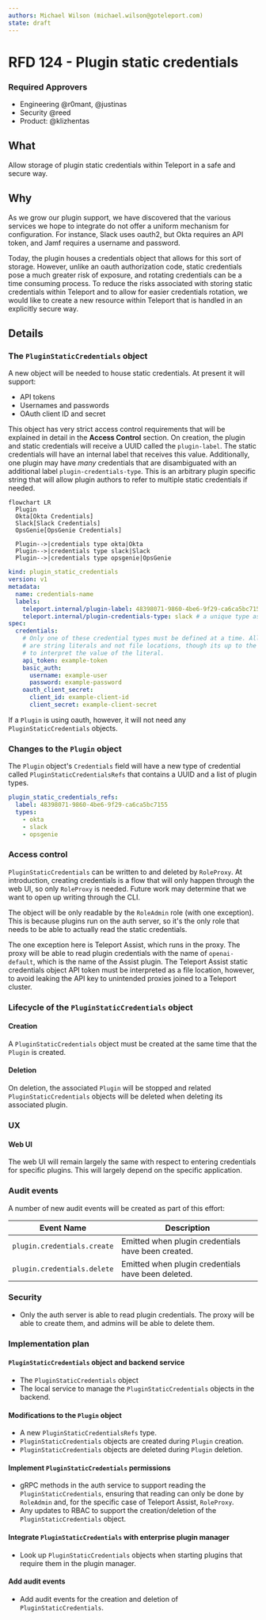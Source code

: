 ```yaml
---
authors: Michael Wilson (michael.wilson@goteleport.com)
state: draft
---
```


# RFD 124 - Plugin static credentials

### Required Approvers

* Engineering @r0mant, @justinas
* Security @reed
* Product: @klizhentas

## What

Allow storage of plugin static credentials within Teleport in a safe and secure way.

## Why

As we grow our plugin support, we have discovered that the various services we
hope to integrate do not offer a uniform mechanism for configuration. For instance,
Slack uses oauth2, but Okta requires an API token, and Jamf requires a username and
password.

Today, the plugin houses a credentials object that allows for this sort of storage.
However, unlike an oauth authorization code, static credentials pose a much greater risk of
exposure, and rotating credentials can be a time consuming process.  To reduce the risks associated
with storing static credentials within Teleport and to allow for easier credentials rotation,
we would like to create a new resource within Teleport that is handled in an explicitly secure
way.

## Details

### The `PluginStaticCredentials` object

A new object will be needed to house static credentials. At present it will support:

- API tokens
- Usernames and passwords
- OAuth client ID and secret

This object has very strict access control requirements that will be explained in detail
in the **Access Control** section. On creation, the plugin and static credentials will
receive a UUID called the `plugin-label`. The static credentials will have an internal
label that receives this value. Additionally, one plugin may have _many_ credentials
that are disambiguated with an additional label `plugin-credentials-type`. This is an
arbitrary plugin specific string that will allow plugin authors to refer to multiple
static
credentials if needed.

```mermaid
flowchart LR
  Plugin
  Okta[Okta Credentials]
  Slack[Slack Credentials]
  OpsGenie[OpsGenie Credentials]

  Plugin-->|credentials type okta|Okta
  Plugin-->|credentials type slack|Slack
  Plugin-->|credentials type opsgenie|OpsGenie
```

```yaml
kind: plugin_static_credentials
version: v1
metadata:
  name: credentials-name
  labels:
    teleport.internal/plugin-label: 48398071-9860-4be6-9f29-ca6ca5bc7155 # unique plugin label.
    teleport.internal/plugin-credentials-type: slack # a unique type associated with the credentials
spec:
  credentials:
    # Only one of these credential types must be defined at a time. All values in this
    # are string literals and not file locations, though its up to the plugin how
    # to interpret the value of the literal.
    api_token: example-token
    basic_auth:
      username: example-user
      password: example-password
    oauth_client_secret:
      client_id: example-client-id
      client_secret: example-client-secret
```

If a `Plugin` is using oauth, however, it will not need any `PluginStaticCredentials` objects.

### Changes to the `Plugin` object

The `Plugin` object's `Credentials` field will have a new type of credential called
`PluginStaticCredentialsRefs` that contains a UUID and a list of plugin types.

```yaml
plugin_static_credentials_refs:
  label: 48398071-9860-4be6-9f29-ca6ca5bc7155
  types:
    - okta
    - slack
    - opsgenie
```

### Access control

`PluginStaticCredentials` can be written to and deleted by `RoleProxy`. At introduction,
creating credentials is a flow that will only happen through the web UI, so only `RoleProxy`
is needed. Future work may determine that we want to open up writing through the CLI.

The object will be only readable by the `RoleAdmin` role (with one exception).
This is because plugins run on the auth server, so it's the only role that needs to be
able to actually read the static credentials.

The one exception here is Teleport Assist, which runs in the proxy. The proxy will be
able to read plugin credentials with the name of `openai-default`, which is the name of
the Assist plugin. The Teleport Assist static credentials object API token must be interpreted
as a file location, however, to avoid leaking the API key to unintended proxies joined to a
Teleport cluster.

### Lifecycle of the `PluginStaticCredentials` object

#### Creation

A `PluginStaticCredentials` object must be created at the same time that the `Plugin` is created.

#### Deletion

On deletion, the associated `Plugin` will be stopped and related `PluginStaticCredentials`
objects will be deleted when deleting its associated plugin.

### UX

#### Web UI

The web UI will remain largely the same with respect to entering credentials for specific
plugins. This will largely depend on the specific application.

### Audit events

A number of new audit events will be created as part of this effort:

| Event Name | Description |
|------------|-------------|
| `plugin.credentials.create` | Emitted when plugin credentials have been created. |
| `plugin.credentials.delete` | Emitted when plugin credentials have been deleted. |

### Security

* Only the auth server is able to read plugin credentials. The proxy will be able to create
them, and admins will be able to delete them.

### Implementation plan

#### `PluginStaticCredentials` object and backend service

- The `PluginStaticCredentials` object
- The local service to manage the `PluginStaticCredentials` objects in the backend.

#### Modifications to the `Plugin` object

- A new `PluginStaticCredentialsRefs` type.
- `PluginStaticCredentials` objects are created during `Plugin` creation.
- `PluginStaticCredentials` objects are deleted during `Plugin` deletion.

#### Implement `PluginStaticCredentials` permissions

- gRPC methods in the auth service to support reading the
  `PluginStaticCredentials`, ensuring that reading can only be done by `RoleAdmin`
  and, for the specific case of Teleport Assist, `RoleProxy`.
- Any updates to RBAC to support the creation/deletion of the `PluginStaticCredentials`
  object.

#### Integrate `PluginStaticCredentials` with enterprise plugin manager

- Look up `PluginStaticCredentials` objects when starting plugins that require them in the
plugin manager.

#### Add audit events

- Add audit events for the creation and deletion of `PluginStaticCredentials`.